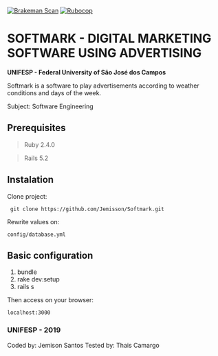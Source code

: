 [![Brakeman Scan](https://github.com/Jemisson/Softmark/actions/workflows/brakeman-analysis.yml/badge.svg?branch=master)](https://github.com/Jemisson/Softmark/actions/workflows/brakeman-analysis.yml)
[![Rubocop](https://github.com/Jemisson/Softmark/actions/workflows/rubocop-analysis.yml/badge.svg?branch=master)](https://github.com/Jemisson/Softmark/actions/workflows/rubocop-analysis.yml)

# SOFTMARK - DIGITAL MARKETING SOFTWARE USING ADVERTISING

**UNIFESP - Federal University of São José dos Campos**

Softmark is a software to play advertisements according to weather conditions and days of the week.

Subject: Software Engineering

## Prerequisites

 > Ruby 2.4.0
 
 > Rails 5.2

## Instalation

Clone project:

``` git clone https://github.com/Jemisson/Softmark.git```

Rewrite values on:

```config/database.yml```

## Basic configuration

 1. bundle 
 2. rake dev:setup 
 3. rails s

Then access on your browser:

 ```localhost:3000```


### UNIFESP - 2019
Coded by: Jemison Santos
Tested by: Thais Camargo
